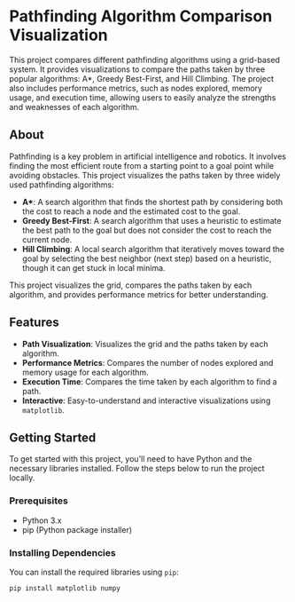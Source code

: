 # Pathfinding Algorithm Comparison Visualization

This project compares different pathfinding algorithms using a grid-based system. It provides visualizations to compare the paths taken by three popular algorithms: A*, Greedy Best-First, and Hill Climbing. The project also includes performance metrics, such as nodes explored, memory usage, and execution time, allowing users to easily analyze the strengths and weaknesses of each algorithm.

## About

Pathfinding is a key problem in artificial intelligence and robotics. It involves finding the most efficient route from a starting point to a goal point while avoiding obstacles. This project visualizes the paths taken by three widely used pathfinding algorithms:

- **A\***: A search algorithm that finds the shortest path by considering both the cost to reach a node and the estimated cost to the goal.
- **Greedy Best-First**: A search algorithm that uses a heuristic to estimate the best path to the goal but does not consider the cost to reach the current node.
- **Hill Climbing**: A local search algorithm that iteratively moves toward the goal by selecting the best neighbor (next step) based on a heuristic, though it can get stuck in local minima.

This project visualizes the grid, compares the paths taken by each algorithm, and provides performance metrics for better understanding.

## Features

- **Path Visualization**: Visualizes the grid and the paths taken by each algorithm.
- **Performance Metrics**: Compares the number of nodes explored and memory usage for each algorithm.
- **Execution Time**: Compares the time taken by each algorithm to find a path.
- **Interactive**: Easy-to-understand and interactive visualizations using `matplotlib`.

## Getting Started

To get started with this project, you'll need to have Python and the necessary libraries installed. Follow the steps below to run the project locally.

### Prerequisites

- Python 3.x
- pip (Python package installer)

### Installing Dependencies

You can install the required libraries using `pip`:

```bash
pip install matplotlib numpy
